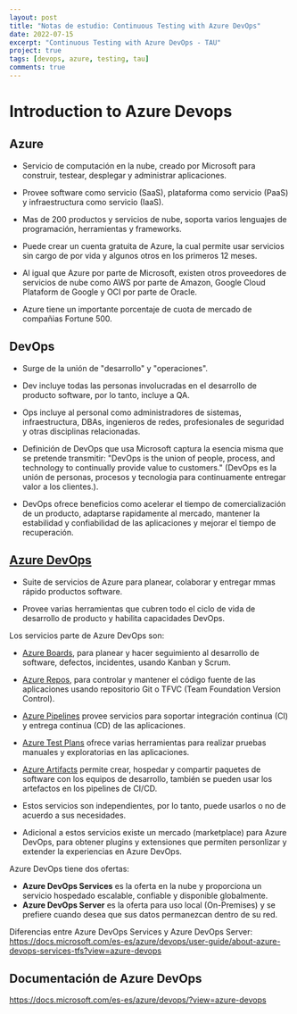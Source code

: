 ```yaml
---
layout: post
title: "Notas de estudio: Continuous Testing with Azure DevOps"
date: 2022-07-15
excerpt: "Continuous Testing with Azure DevOps - TAU"
project: true
tags: [devops, azure, testing, tau]
comments: true
---
```


# Introduction to Azure Devops

## Azure

- Servicio de computación en la nube, creado por Microsoft para construir, testear, desplegar y administrar aplicaciones.

- Provee software como servicio (SaaS), plataforma como servicio (PaaS) y infraestructura como servicio (IaaS).

- Mas de 200 productos y servicios de nube, soporta varios lenguajes de programación, herramientas y frameworks.

- Puede crear un cuenta gratuita de Azure, la cual permite usar servicios sin cargo de por vida y algunos otros en los primeros 12 meses.

- Al igual que Azure por parte de Microsoft, existen otros proveedores de servicios de nube como AWS por parte de Amazon, Google Cloud Plataform de Google y OCI por parte de Oracle.

- Azure tiene un importante porcentaje de cuota de mercado de compañias Fortune 500.

## DevOps

- Surge de la unión de "desarrollo" y "operaciones".

- Dev incluye todas las personas involucradas en el desarrollo de producto software, por lo tanto, incluye a QA.

- Ops incluye al personal como administradores de sistemas, infraestructura, DBAs, ingenieros de redes, profesionales de seguridad y otras disciplinas relacionadas.

- Definición de DevOps que usa Microsoft captura la esencia misma que se pretende transmitir: "DevOps is the union of people, process, and technology to continually provide value to customers." (DevOps es la unión de personas, procesos y tecnologia para continuamente entregar valor a los clientes.).

- DevOps ofrece beneficios como acelerar el tiempo de comercialización de un producto, adaptarse rapidamente al mercado, mantener la estabilidad y confiabilidad de las aplicaciones y mejorar el tiempo de recuperación.

## [Azure DevOps](https://docs.microsoft.com/es-es/azure/devops/user-guide/what-is-azure-devops?view=azure-devops)

- Suite de servicios de Azure para planear, colaborar y entregar mmas rápido productos software.

- Provee varias herramientas que cubren todo el ciclo de vida de desarrollo de producto y habilita capacidades DevOps.

Los servicios parte de Azure DevOps son:

- [Azure Boards](https://docs.microsoft.com/es-es/azure/devops/boards/get-started/what-is-azure-boards?view=azure-devops), para planear y hacer seguimiento al desarrollo de software, defectos, incidentes, usando Kanban y Scrum.
- [Azure Repos](https://docs.microsoft.com/es-es/azure/devops/repos/get-started/what-is-repos?view=azure-devops), para controlar y mantener el código fuente de las aplicaciones usando repositorio Git o TFVC (Team Foundation Version Control).
- [Azure Pipelines](https://docs.microsoft.com/es-es/azure/devops/pipelines/get-started/what-is-azure-pipelines?view=azure-devops) provee servicios para soportar integración continua (CI) y entrega continua (CD) de las aplicaciones.
- [Azure Test Plans](https://docs.microsoft.com/es-es/azure/devops/test/overview?view=azure-devops) ofrece varias herramientas para realizar pruebas manuales y exploratorias en las aplicaciones.
- [Azure Artifacts](https://docs.microsoft.com/es-es/azure/devops/artifacts/start-using-azure-artifacts?view=azure-devops) permite crear, hospedar y compartir paquetes de software con los equipos de desarrollo, también se pueden usar los artefactos en los pipelines de CI/CD.

- Estos servicios son independientes, por lo tanto, puede usarlos o no de acuerdo a sus necesidades.

- Adicional a estos servicios existe un mercado (marketplace) para Azure DevOps, para obtener plugins y extensiones que permiten personlizar y extender la experiencias en Azure DevOps.

Azure DevOps tiene dos ofertas:

- **Azure DevOps Services** es la oferta en la nube y proporciona un servicio hospedado escalable, confiable y disponible globalmente.
- **Azure DevOps Server** es la oferta para uso local (On-Premises) y se prefiere cuando desea que sus datos permanezcan dentro de su red.

Diferencias entre Azure DevOps Services y Azure DevOps Server: https://docs.microsoft.com/es-es/azure/devops/user-guide/about-azure-devops-services-tfs?view=azure-devops

## Documentación de Azure DevOps

https://docs.microsoft.com/es-es/azure/devops/?view=azure-devops
